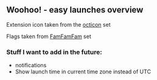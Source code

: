 ## Woohoo! - easy launches overview

Extension icon taken from the [octicon](https://octicons.github.com/) set

Flags taken from [FamFamFam](http://www.famfamfam.com/) set

### Stuff I want to add in the future:
 - notifications
 - Show launch time in current time zone instead of UTC
